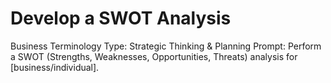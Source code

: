 # Develop a SWOT Analysis

Business Terminology Type: Strategic Thinking & Planning
Prompt: Perform a SWOT (Strengths, Weaknesses, Opportunities, Threats) analysis for [business/individual].